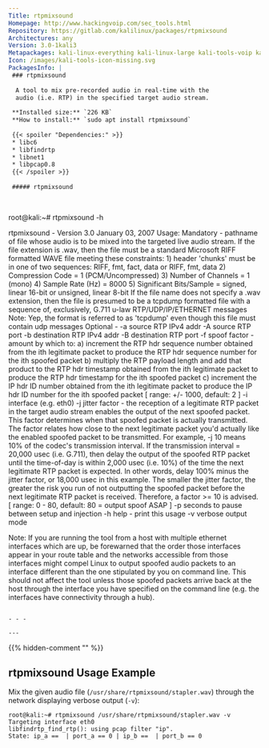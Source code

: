 ```yaml
---
Title: rtpmixsound
Homepage: http://www.hackingvoip.com/sec_tools.html
Repository: https://gitlab.com/kalilinux/packages/rtpmixsound
Architectures: any
Version: 3.0-1kali3
Metapackages: kali-linux-everything kali-linux-large kali-tools-voip kali-tools-vulnerability 
Icon: /images/kali-tools-icon-missing.svg
PackagesInfo: |
 ### rtpmixsound
 
  A tool to mix pre-recorded audio in real-time with the
  audio (i.e. RTP) in the specified target audio stream.
 
 **Installed size:** `226 KB`  
 **How to install:** `sudo apt install rtpmixsound`  
 
 {{< spoiler "Dependencies:" >}}
 * libc6 
 * libfindrtp
 * libnet1 
 * libpcap0.8 
 {{< /spoiler >}}
 
 ##### rtpmixsound
 
 
 ```
 root@kali:~# rtpmixsound -h
 
 rtpmixsound - Version 3.0
               January 03, 2007
  Usage:
  Mandatory -
 	pathname of file whose audio is to be mixed into the
 	    targeted live audio stream. If the file extension is
 	    .wav, then the file must be a standard Microsoft
 	    RIFF formatted WAVE file meeting these constraints:
 	      1) header 'chunks' must be in one of two sequences:
 	           RIFF, fmt, fact, data
 	             or
 	           RIFF, fmt, data
 	      2) Compression Code = 1 (PCM/Uncompressed)
 	      3) Number of Channels = 1 (mono)
 	      4) Sample Rate (Hz) = 8000
 	      5) Significant Bits/Sample =
 	              signed,   linear 16-bit or
 	              unsigned, linear  8-bit
 	    If the file name does not specify a .wav extension,
 	    then the file is presumed to be a tcpdump formatted
 	    file with a sequence of, exclusively, G.711 u-law
 	    RTP/UDP/IP/ETHERNET messages
 	    Note: Yep, the format is referred to as 'tcpdump'
 	          even though this file must contain udp messages
  Optional -
 	-a source RTP IPv4 addr
 	-A source RTP port
 	-b destination RTP IPv4 addr
 	-B destination RTP port
 	-f spoof factor - amount by which to:
 	     a) increment the RTP hdr sequence number obtained
 	        from the ith legitimate packet to produce the
 	        RTP hdr sequence number for the ith spoofed packet
 	     b) multiply the RTP payload length and add that
 	        product to the RTP hdr timestamp obtained from
 	        the ith legitimate packet to produce the RTP hdr
 	        timestamp for the ith spoofed packet
 	     c) increment the IP hdr ID number obtained from the
 	        ith legitimate packet to produce the IP hdr ID
 	        number for the ith spoofed packet
 	   [ range: +/- 1000, default: 2 ]
 	-i interface (e.g. eth0)
 	-j jitter factor - the reception of a legitimate RTP
 	     packet in the target audio stream enables the output
 	     of the next spoofed packet. This factor determines
 	     when that spoofed packet is actually transmitted.
 	     The factor relates how close to the next legitimate
 	     packet you'd actually like the enabled spoofed packet
 	     to be transmitted. For example, -j 10 means 10% of
 	     the codec's transmission interval. If the transmission
 	     interval = 20,000 usec (i.e. G.711), then delay the
 	     output of the spoofed RTP packet until the time-of-day
 	     is within 2,000 usec (i.e. 10%) of the time the next
 	     legitimate RTP packet is expected. In other words,
 	     delay 100% minus the jitter factor, or 18,000 usec
 	     in this example. The smaller the jitter factor, the
 	     greater the risk you run of not outputting the
 	     spoofed packet before the next legitimate RTP packet
 	     is received. Therefore, a factor >= 10 is advised.
 	   [ range: 0 - 80, default: 80 = output spoof ASAP ]
 	-p seconds to pause between setup and injection
 	-h help - print this usage
 	-v verbose output mode
 
 Note: If you are running the tool from a host with multiple
       ethernet interfaces which are up, be forewarned that
       the order those interfaces appear in your route table
       and the networks accessible from those interfaces might
       compel Linux to output spoofed audio packets to an
       interface different than the one stipulated by you on
       command line. This should not affect the tool unless
       those spoofed packets arrive back at the host through
       the interface you have specified on the command line
       (e.g. the interfaces have connectivity through a hub).
 ```
 
 - - -
 
---
```

{{% hidden-comment "<!--Do not edit anything above this line-->" %}}

## rtpmixsound Usage Example

Mix the given audio file (`/usr/share/rtpmixsound/stapler.wav`) through the network displaying verbose output (`-v`):

```
root@kali:~# rtpmixsound /usr/share/rtpmixsound/stapler.wav -v
Targeting interface eth0
libfindrtp_find_rtp(): using pcap filter "ip".
State: ip_a ==  | port_a == 0 | ip_b ==  | port_b == 0
```
